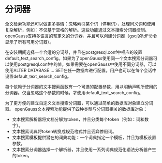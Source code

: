 # 分词器

全文检索功能还可以做更多事情：忽略索引某个词（停用词），处理同义词和使用复杂解析，例如：不仅基于空格的解析。这些功能通过文本搜索分词器控制。openGauss支持多语言的预定义的分词器，并且可以创建分词器（gsql的\\dF命令显示了所有可用分词器）。

在安装期间选择一个合适的分词器，并且在postgresql.conf中相应的设置default\_text\_search\_config。如果为了openGauss使用同一个文本搜索分词器可以使用postgresql.conf中的值。如果需要在openGauss中使用不同分词器，可以使用ALTER DATABASE ... SET在任一数据库进行配置。用户也可以在每个会话中设置default\_text\_search\_config。

每个依赖于分词器的文本搜索函数有一个可选的配置参数，用以明确声明所使用的分词器。仅当忽略这个参数的时候，才使用default\_text\_search\_config。

为了更方便的建立自定义文本搜索分词器，可以通过简单的数据库对象建立分词器。 openGauss文本搜索功能提供了四种类型与分词器相关的数据库对象：

-   文本搜索解析器将文档分解为token，并且分类每个token（例如：词和数字）。
-   文本搜索词典将token转换成规范格式并且丢弃停用词。
-   文本搜索模板提供潜在的词典功能：一个词典指定一个模板，并且为模板设置参数。
-   文本搜索分词器选择一个解析器，并且使用一系列词典规范化语法分析器产生的token。
